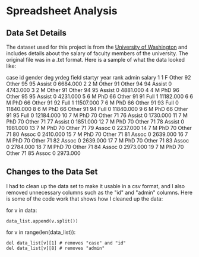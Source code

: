 # Spreadsheet Analysis

## Data Set Details

The dataset used for this project is from the [University of Washington](http://courses.washington.edu/b517/Datasets/SalaryData.txt) and includes details about the salary of faculty members of the university. The original file was in a .txt format. Here is a sample of what the data looked like:

case   id gender   deg yrdeg field startyr year   rank admin    salary 
    1    1      F Other    92 Other      95   95 Assist     0  6684.000
    2    2      M Other    91 Other      94   94 Assist     0  4743.000
    3    2      M Other    91 Other      94   95 Assist     0  4881.000
    4    4      M   PhD    96 Other      95   95 Assist     0  4231.000
    5    6      M   PhD    66 Other      91   91   Full     1 11182.000
    6    6      M   PhD    66 Other      91   92   Full     1 11507.000
    7    6      M   PhD    66 Other      91   93   Full     0 11840.000
    8    6      M   PhD    66 Other      91   94   Full     0 11840.000
    9    6      M   PhD    66 Other      91   95   Full     0 12184.000
   10    7      M   PhD    70 Other      71   76 Assist     0  1730.000
   11    7      M   PhD    70 Other      71   77 Assist     0  1851.000
   12    7      M   PhD    70 Other      71   78 Assist     0  1981.000
   13    7      M   PhD    70 Other      71   79  Assoc     0  2237.000
   14    7      M   PhD    70 Other      71   80  Assoc     0  2410.000
   15    7      M   PhD    70 Other      71   81  Assoc     0  2639.000
   16    7      M   PhD    70 Other      71   82  Assoc     0  2639.000
   17    7      M   PhD    70 Other      71   83  Assoc     0  2784.000
   18    7      M   PhD    70 Other      71   84  Assoc     0  2973.000
   19    7      M   PhD    70 Other      71   85  Assoc     0  2973.000

## Changes to the Data Set

I had to clean up the data set to make it usable in a csv format, and I also removed unnecessary columns such as the "id" and "admin" columns. Here is some of the code work that shows how I cleaned up the data:

for v in data:

    data_list.append(v.split())

for v in range(len(data_list)):

    del data_list[v][1] # removes "case" and "id"
    del data_list[v][8] # removes "admin"
